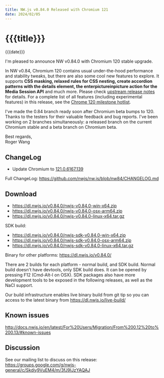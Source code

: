 ```yaml
---
title: NW.js v0.84.0 Released with Chromium 121
date: 2024/02/05
---
```

# {{{title}}}
{{{date}}}

I'm pleased to announce NW v0.84.0 with Chromium 120 stable upgrade.

In NW v0.84, Chromium 120 contains usual under-the-hood performance and stability tweaks, but there are also some cool new features to explore. It supports **CSS masking, relaxed rules for CSS nesting, create accordion patterns with the details element, the enterpictureinpicture action for the Media Session API** and much more. Please check [upstream release notes](https://developer.chrome.com/blog/chrome-120-beta/) for details. For a complete list of all features (including experimental features) in this release, see the [Chrome 120 milestone hotlist](https://www.chromestatus.com/features#milestone=120).

I've made the 0.84 branch ready soon after Chromium beta bumps to 120. Thanks to the testers for their valuable feedback and bug reports. I've been working on 2 branches simultaneously: a released branch on the current Chromium stable and a beta branch on Chromium beta.

Best regards,  
Roger Wang

## ChangeLog

- Update Chromium to [121.0.6167.139](https://chromereleases.googleblog.com/2024/01/stable-channel-update-for-desktop_30.html)

Full ChangeLog: https://github.com/nwjs/nw.js/blob/nw84/CHANGELOG.md

## Download 

* https://dl.nwjs.io/v0.84.0/nwjs-v0.84.0-win-x64.zip 
* https://dl.nwjs.io/v0.84.0/nwjs-v0.84.0-osx-arm64.zip 
* https://dl.nwjs.io/v0.84.0/nwjs-v0.84.0-linux-x64.tar.gz 

SDK build: 
* https://dl.nwjs.io/v0.84.0/nwjs-sdk-v0.84.0-win-x64.zip 
* https://dl.nwjs.io/v0.84.0/nwjs-sdk-v0.84.0-osx-arm64.zip 
* https://dl.nwjs.io/v0.84.0/nwjs-sdk-v0.84.0-linux-x64.tar.gz 

Binary for other platforms: https://dl.nwjs.io/v0.84.0/ 

There are 2 builds for each platform - normal build, and SDK build. Normal build doesn't have devtools, only SDK build does. lt can be opened by pressing F12 (Cmd-Alt-I on OSX). SDK packages also have more development tools to be exposed in the following releases, as well as the NaCl support.

Our build infrastructure enables live binary build from git tip so you can access to the latest binary from https://dl.nwjs.io/live-build/ 

## Known issues 

http://docs.nwjs.io/en/latest/For%20Users/Migration/From%200.12%20to%200.13/#known-issues

## Discussion

See our mailing list to discuss on this release: https://groups.google.com/g/nwjs-general/c/Skdiy9VuEM4/m/3fJ9IJzYAQAJ
